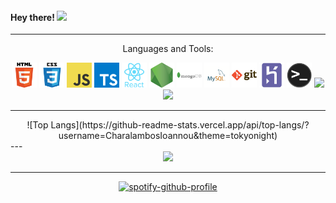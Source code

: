 <h4> Hey there! <img src="https://raw.githubusercontent.com/verma-anushka/verma-anushka/master/gifs/wave.gif" width="30px"></h4>

 ---
 
 <p align="center">Languages and Tools:</p>

<p align="center">

  <div align="center">
  
 <code><img height="40" src="https://raw.githubusercontent.com/github/explore/80688e429a7d4ef2fca1e82350fe8e3517d3494d/topics/html/html.png"></code> <code><img height="40" src="https://raw.githubusercontent.com/github/explore/80688e429a7d4ef2fca1e82350fe8e3517d3494d/topics/css/css.png"></code> <code><img height="40" src="https://raw.githubusercontent.com/github/explore/80688e429a7d4ef2fca1e82350fe8e3517d3494d/topics/javascript/javascript.png"></code> <code><img height="40" src="https://raw.githubusercontent.com/github/explore/80688e429a7d4ef2fca1e82350fe8e3517d3494d/topics/typescript/typescript.png"></code> <code><img height="40" src="https://raw.githubusercontent.com/devicons/devicon/master/icons/react/react-original-wordmark.svg"></code> <code><img height="40" src="https://raw.githubusercontent.com/github/explore/80688e429a7d4ef2fca1e82350fe8e3517d3494d/topics/nodejs/nodejs.png"></code> <code><img height="40" src="https://raw.githubusercontent.com/github/explore/80688e429a7d4ef2fca1e82350fe8e3517d3494d/topics/mongodb/mongodb.png"></code> <code><img height="40" src="https://raw.githubusercontent.com/github/explore/80688e429a7d4ef2fca1e82350fe8e3517d3494d/topics/mysql/mysql.png"></code> <code><img height="40" src="https://raw.githubusercontent.com/github/explore/80688e429a7d4ef2fca1e82350fe8e3517d3494d/topics/git/git.png"></code> <code><img height="40" src="https://raw.githubusercontent.com/devicons/devicon/master/icons/heroku/heroku-plain.svg"></code> <code><img height="40" src="https://raw.githubusercontent.com/github/explore/80688e429a7d4ef2fca1e82350fe8e3517d3494d/topics/terminal/terminal.png"></code> <code><img height="40" src="https://cdn.jsdelivr.net/gh/devicons/devicon/icons/vscode/vscode-original.svg"></code> <code><img height="40" src="https://cdn.jsdelivr.net/gh/devicons/devicon/icons/photoshop/photoshop-plain.svg"></code>

  </div>
  </p>
  
 ---
<div align="center">
![Top Langs](https://github-readme-stats.vercel.app/api/top-langs/?username=CharalambosIoannou&theme=tokyonight)

</div>
 ---
 
<div align="center">
<a href="https://github.com/kaiquebondezan">
<img height="180em" src="https://github-readme-stats.vercel.app/api?username=kaiquebondezan&show_icons=true&theme=dracula&include_all_commits=true&count_private=true"/>
</div>



 ---
 
<div align="center">
 
[![spotify-github-profile](https://spotify-github-profile.vercel.app/api/view?uid=kbondezan&cover_image=true&theme=default)](https://github.com/kittinan/spotify-github-profile)
 
</div>
